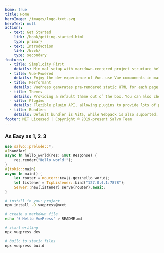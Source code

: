 ```yaml
---
home: true
title: Home
heroImage: /images/logo-text.svg
heroText: null
actions:
  - text: Get Started
    link: /book/getting-started.html
    type: primary
  - text: Introduction
    link: /book/
    type: secondary
features:
  - title: Simplicity First
    details: Minimal setup with markdown-centered project structure helps you focus on writing.
  - title: Vue-Powered
    details: Enjoy the dev experience of Vue, use Vue components in markdown, and develop custom themes with Vue.
  - title: Performant
    details: VuePress generates pre-rendered static HTML for each page, and runs as an SPA once a page is loaded.
  - title: Themes
    details: Providing a default theme out of the box. You can also choose a community theme or create your own one.
  - title: Plugins
    details: Flexible plugin API, allowing plugins to provide lots of plug-and-play features for your site. 
  - title: Bundlers
    details: Default bundler is Vite, while Webpack is also supported. Choose the one you like!
footer: MIT Licensed | Copyright © 2019-present Salvo Team
---
```


### As Easy as 1, 2, 3

<CodeGroup>
  <CodeGroupItem title="main.rs" active>
  
```rust
use salvo::prelude::*;
#[handler]
async fn hello_world(res: &mut Response) {
    res.render("Hello world!");
}
#[tokio::main]
async fn main() {
    let router = Router::new().get(hello_world);
    let listener = TcpListener::bind("127.0.0.1:7878");
    Server::new(listener).serve(router).await;
}
```

  </CodeGroupItem>
  <CodeGroupItem title="Cargo.toml">
  
```bash
# install in your project
npm install -D vuepress@next

# create a markdown file
echo '# Hello VuePress' > README.md

# start writing
npx vuepress dev

# build to static files
npx vuepress build
```

  </CodeGroupItem>
</CodeGroup>
